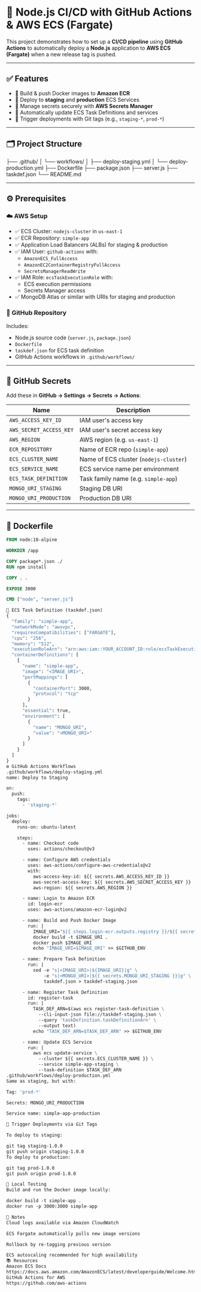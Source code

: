 # 🚀 Node.js CI/CD with GitHub Actions & AWS ECS (Fargate)

This project demonstrates how to set up a **CI/CD pipeline** using **GitHub Actions** to automatically deploy a **Node.js** application to **AWS ECS (Fargate)** when a new release tag is pushed.

---

## ✅ Features

- 🐳 Build & push Docker images to **Amazon ECR**
- 🚀 Deploy to **staging** and **production** ECS Services
- 🔐 Manage secrets securely with **AWS Secrets Manager**
- 🔄 Automatically update ECS Task Definitions and services
- 🔧 Trigger deployments with Git tags (e.g., `staging-*`, `prod-*`)

---

## 🗂 Project Structure


├── .github/
│ └── workflows/
│ ├── deploy-staging.yml
│ └── deploy-production.yml
├── Dockerfile
├── package.json
├── server.js
├── taskdef.json
└── README.md


---

## ⚙️ Prerequisites

### ☁️ AWS Setup

- ✅ ECS Cluster: `nodejs-cluster` in `us-east-1`
- ✅ ECR Repository: `simple-app`
- ✅ Application Load Balancers (ALBs) for staging & production
- ✅ IAM User: `github-actions` with:
    - `AmazonECS_FullAccess`
    - `AmazonEC2ContainerRegistryFullAccess`
    - `SecretsManagerReadWrite`
- ✅ IAM Role: `ecsTaskExecutionRole` with:
    - ECS execution permissions
    - Secrets Manager access
- ✅ MongoDB Atlas or similar with URIs for staging and production

### 🐙 GitHub Repository

Includes:
- Node.js source code (`server.js`, `package.json`)
- `Dockerfile`
- `taskdef.json` for ECS task definition
- GitHub Actions workflows in `.github/workflows/`

---

## 🔐 GitHub Secrets

Add these in **GitHub → Settings → Secrets → Actions**:

| Name                    | Description                            |
|-------------------------|----------------------------------------|
| `AWS_ACCESS_KEY_ID`     | IAM user's access key                  |
| `AWS_SECRET_ACCESS_KEY` | IAM user's secret access key           |
| `AWS_REGION`            | AWS region (e.g. `us-east-1`)          |
| `ECR_REPOSITORY`        | Name of ECR repo (`simple-app`)        |
| `ECS_CLUSTER_NAME`      | Name of ECS cluster (`nodejs-cluster`) |
| `ECS_SERVICE_NAME`      | ECS service name per environment       |
| `ECS_TASK_DEFINITION`   | Task family name (e.g. `simple-app`)   |
| `MONGO_URI_STAGING`     | Staging DB URI                         |
| `MONGO_URI_PRODUCTION`  | Production DB URI                      |

---

## 🐳 Dockerfile

```dockerfile
FROM node:18-alpine

WORKDIR /app

COPY package*.json ./
RUN npm install

COPY . .

EXPOSE 3000

CMD ["node", "server.js"]

📄 ECS Task Definition (taskdef.json)
{
  "family": "simple-app",
  "networkMode": "awsvpc",
  "requiresCompatibilities": ["FARGATE"],
  "cpu": "256",
  "memory": "512",
  "executionRoleArn": "arn:aws:iam::YOUR_ACCOUNT_ID:role/ecsTaskExecutionRole",
  "containerDefinitions": [
    {
      "name": "simple-app",
      "image": "<IMAGE_URI>",
      "portMappings": [
        {
          "containerPort": 3000,
          "protocol": "tcp"
        }
      ],
      "essential": true,
      "environment": [
        {
          "name": "MONGO_URI",
          "value": "<MONGO_URI>"
        }
      ]
    }
  ]
}
⚙️ GitHub Actions Workflows
.github/workflows/deploy-staging.yml
name: Deploy to Staging

on:
  push:
    tags:
      - 'staging-*'

jobs:
  deploy:
    runs-on: ubuntu-latest

    steps:
      - name: Checkout code
        uses: actions/checkout@v3

      - name: Configure AWS credentials
        uses: aws-actions/configure-aws-credentials@v2
        with:
          aws-access-key-id: ${{ secrets.AWS_ACCESS_KEY_ID }}
          aws-secret-access-key: ${{ secrets.AWS_SECRET_ACCESS_KEY }}
          aws-region: ${{ secrets.AWS_REGION }}

      - name: Login to Amazon ECR
        id: login-ecr
        uses: aws-actions/amazon-ecr-login@v2

      - name: Build and Push Docker Image
        run: |
          IMAGE_URI="${{ steps.login-ecr.outputs.registry }}/${{ secrets.ECR_REPOSITORY }}:staging-${GITHUB_SHA}"
          docker build -t $IMAGE_URI .
          docker push $IMAGE_URI
          echo "IMAGE_URI=$IMAGE_URI" >> $GITHUB_ENV

      - name: Prepare Task Definition
        run: |
          sed -e "s|<IMAGE_URI>|${IMAGE_URI}|g" \
              -e "s|<MONGO_URI>|${{ secrets.MONGO_URI_STAGING }}|g" \
              taskdef.json > taskdef-staging.json

      - name: Register Task Definition
        id: register-task
        run: |
          TASK_DEF_ARN=$(aws ecs register-task-definition \
            --cli-input-json file://taskdef-staging.json \
            --query 'taskDefinition.taskDefinitionArn' \
            --output text)
          echo "TASK_DEF_ARN=$TASK_DEF_ARN" >> $GITHUB_ENV

      - name: Update ECS Service
        run: |
          aws ecs update-service \
            --cluster ${{ secrets.ECS_CLUSTER_NAME }} \
            --service simple-app-staging \
            --task-definition $TASK_DEF_ARN
.github/workflows/deploy-production.yml
Same as staging, but with:

Tag: 'prod-*'

Secrets: MONGO_URI_PRODUCTION

Service name: simple-app-production

🚀 Trigger Deployments via Git Tags

To deploy to staging:

git tag staging-1.0.0
git push origin staging-1.0.0
To deploy to production:

git tag prod-1.0.0
git push origin prod-1.0.0

🧪 Local Testing
Build and run the Docker image locally:

docker build -t simple-app .
docker run -p 3000:3000 simple-app

📝 Notes
Cloud logs available via Amazon CloudWatch

ECS Fargate automatically pulls new image versions

Rollback by re-tagging previous version

ECS autoscaling recommended for high availability
📚 Resources
Amazon ECS Docs
https://docs.aws.amazon.com/AmazonECS/latest/developerguide/Welcome.html
GitHub Actions for AWS
https://github.com/aws-actions